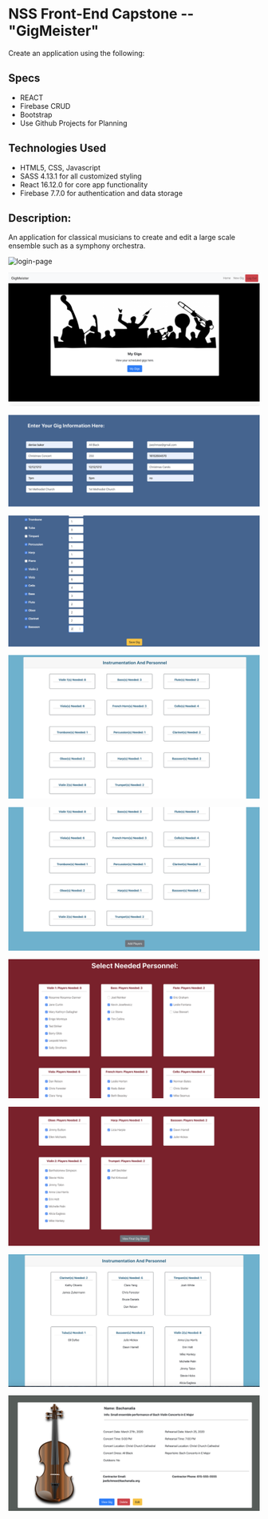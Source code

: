 # NSS Front-End Capstone -- "GigMeister"
Create an application using the following:

## Specs

* REACT
* Firebase CRUD
* Bootstrap
* Use Github Projects for Planning

## Technologies Used

* HTML5, CSS, Javascript
* SASS 4.13.1 for all customized styling
* React 16.12.0 for core app functionality
* Firebase 7.7.0 for authentication and data storage

## Description:

An application for classical musicians to create and edit a large scale ensemble such as a symphony orchestra.

![login-page](screenshots/gigmeister-login-page.png)

![home-page](screenshots/gigmeister-home-page.png)

![add-gig-info](screenshots/add-gig-info.png)

![add-instruments](screenshots/add-instruments.png)

![instrumentation-added](screenshots/instrumentation-added.png)

![instrumentation-added-2](screenshots/instrumentation-added-2.png)

![add-players](screenshots/add-players.png)

![add-players-2](screenshots/add-players-2.png)

![view-roster](screenshots/view-roster.png)

![my-gigs.png](screenshots/my-gigs.png)
